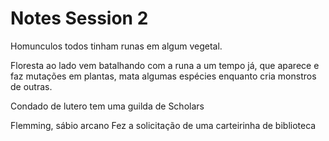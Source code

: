 Notes Session 2
========================

Homunculos todos tinham runas em algum vegetal.

Floresta ao lado vem batalhando com a runa a um tempo já, que aparece e faz mutações em plantas, mata algumas espécies enquanto cria monstros de outras.


Condado de lutero tem uma guilda de Scholars

Flemming, sábio arcano
Fez a solicitação de uma carteirinha de biblioteca